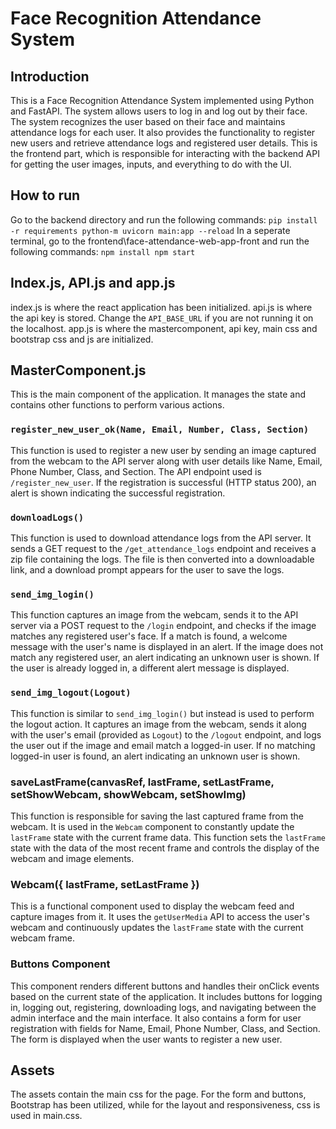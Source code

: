 # Face Recognition Attendance System

## Introduction
This is a Face Recognition Attendance System implemented using Python and FastAPI. The system allows users to log in and log out by their face. The system recognizes the user based on their face and maintains attendance logs for each user. It also provides the functionality to register new users and retrieve attendance logs and registered user details.
This is the frontend part, which is responsible for interacting with the backend API for getting the user images, inputs, and everything to do with the UI. 


## How to run
Go to the backend directory and run the following commands:
`pip install -r requirements
python-m uvicorn main:app --reload`
In a seperate terminal, go to the frontend\face-attendance-web-app-front and run the following commands:
`npm install
npm start`

## Index.js, API.js and app.js 
index.js is where the react application has been initialized.
api.js is where the api key is stored. Change the `API_BASE_URL` if you are not running it on the localhost.
app.js is where the mastercomponent, api key, main css and bootstrap css and js are initialized.

## MasterComponent.js

This is the main component of the application. It manages the state and contains other functions to perform various actions.

### `register_new_user_ok(Name, Email, Number, Class, Section)`

This function is used to register a new user by sending an image captured from the webcam to the API server along with user details like Name, Email, Phone Number, Class, and Section. The API endpoint used is `/register_new_user`. If the registration is successful (HTTP status 200), an alert is shown indicating the successful registration.

### `downloadLogs()`

This function is used to download attendance logs from the API server. It sends a GET request to the `/get_attendance_logs` endpoint and receives a zip file containing the logs. The file is then converted into a downloadable link, and a download prompt appears for the user to save the logs.

### `send_img_login()`

This function captures an image from the webcam, sends it to the API server via a POST request to the `/login` endpoint, and checks if the image matches any registered user's face. If a match is found, a welcome message with the user's name is displayed in an alert. If the image does not match any registered user, an alert indicating an unknown user is shown. If the user is already logged in, a different alert message is displayed.

### `send_img_logout(Logout)`

This function is similar to `send_img_login()` but instead is used to perform the logout action. It captures an image from the webcam, sends it along with the user's email (provided as `Logout`) to the `/logout` endpoint, and logs the user out if the image and email match a logged-in user. If no matching logged-in user is found, an alert indicating an unknown user is shown.

### saveLastFrame(canvasRef, lastFrame, setLastFrame, setShowWebcam, showWebcam, setShowImg)

This function is responsible for saving the last captured frame from the webcam. It is used in the `Webcam` component to constantly update the `lastFrame` state with the current frame data. This function sets the `lastFrame` state with the data of the most recent frame and controls the display of the webcam and image elements.

### Webcam({ lastFrame, setLastFrame })

This is a functional component used to display the webcam feed and capture images from it. It uses the `getUserMedia` API to access the user's webcam and continuously updates the `lastFrame` state with the current webcam frame.

### Buttons Component

This component renders different buttons and handles their onClick events based on the current state of the application. It includes buttons for logging in, logging out, registering, downloading logs, and navigating between the admin interface and the main interface. It also contains a form for user registration with fields for Name, Email, Phone Number, Class, and Section. The form is displayed when the user wants to register a new user.

## Assets
The assets contain the main css for the page. For the form and buttons, Bootstrap has been utilized, while for the layout and responsiveness, css is used in main.css. 